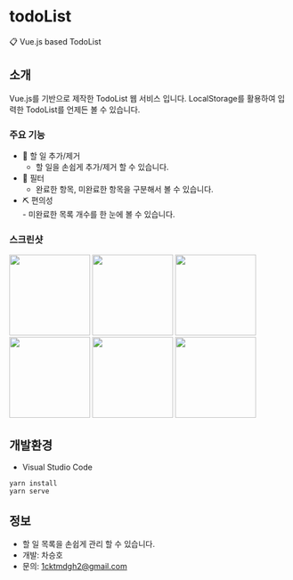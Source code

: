 # todoList
📋 Vue.js based TodoList

## 소개
Vue.js를 기반으로 제작한 TodoList 웹 서비스 입니다.
LocalStorage를 활용하여 입력한 TodoList를 언제든 볼 수 있습니다.

### 주요 기능	
  - 📝 할 일 추가/제거	
    - 할 일을 손쉽게 추가/제거 할 수 있습니다.	
  - 🔗 필터	
    - 완료한 항목, 미완료한 항목을 구분해서 볼 수 있습니다.	
  -  ⛏ 편의성	
    - 미완료한 목록 개수를 한 눈에 볼 수 있습니다.

### 스크린샷

<div>
  <img src="https://user-images.githubusercontent.com/51149996/73795634-704b6800-47ee-11ea-880e-a56d8fdfdda8.jpg" width="145">
  <img src="https://user-images.githubusercontent.com/51149996/73795655-7fcab100-47ee-11ea-8646-e05dae54bc13.jpg" width="145">
  <img src="https://user-images.githubusercontent.com/51149996/73795757-c91b0080-47ee-11ea-9654-840dbe709051.jpg" width="145">
  <img src="https://user-images.githubusercontent.com/51149996/73795659-822d0b00-47ee-11ea-9c1e-6eff9726fde6.jpg" width="145">
  <img src="https://user-images.githubusercontent.com/51149996/73795666-86592880-47ee-11ea-8d58-c1655751ce58.jpg" width="145">
  <img src="https://user-images.githubusercontent.com/51149996/73795668-878a5580-47ee-11ea-9edb-3c9fdcbaecbe.jpg" width="145">
</div>

## 개발환경
- Visual Studio Code
```
yarn install
yarn serve
```

## 정보
- 할 일 목록을 손쉽게 관리 할 수 있습니다.
- 개발: 차승호
- 문의: 1cktmdgh2@gmail.com
